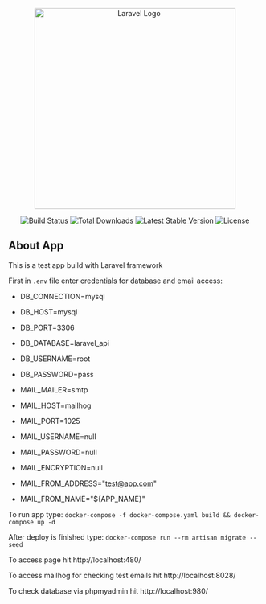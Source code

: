 <p align="center"><a href="https://laravel.com" target="_blank"><img src="https://raw.githubusercontent.com/laravel/art/master/logo-lockup/5%20SVG/2%20CMYK/1%20Full%20Color/laravel-logolockup-cmyk-red.svg" width="400" alt="Laravel Logo"></a></p>

<p align="center">
<a href="https://github.com/laravel/framework/actions"><img src="https://github.com/laravel/framework/workflows/tests/badge.svg" alt="Build Status"></a>
<a href="https://packagist.org/packages/laravel/framework"><img src="https://img.shields.io/packagist/dt/laravel/framework" alt="Total Downloads"></a>
<a href="https://packagist.org/packages/laravel/framework"><img src="https://img.shields.io/packagist/v/laravel/framework" alt="Latest Stable Version"></a>
<a href="https://packagist.org/packages/laravel/framework"><img src="https://img.shields.io/packagist/l/laravel/framework" alt="License"></a>
</p>

## About App

This is a test app build with Laravel framework

First in `.env` file enter credentials for database and email access:

* DB_CONNECTION=mysql
* DB_HOST=mysql
* DB_PORT=3306
* DB_DATABASE=laravel_api
* DB_USERNAME=root
* DB_PASSWORD=pass


* MAIL_MAILER=smtp
* MAIL_HOST=mailhog
* MAIL_PORT=1025
* MAIL_USERNAME=null
* MAIL_PASSWORD=null
* MAIL_ENCRYPTION=null
* MAIL_FROM_ADDRESS="test@app.com"
* MAIL_FROM_NAME="${APP_NAME}"

To run app type: `docker-compose -f docker-compose.yaml build && docker-compose up -d`

After deploy is finished type: `docker-compose run --rm artisan migrate --seed`

To access page hit http://localhost:480/

To access mailhog for checking test emails hit http://localhost:8028/

To check database via phpmyadmin hit http://localhost:980/

